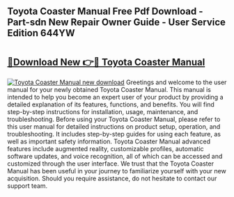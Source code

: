 ## Toyota Coaster Manual Free Pdf Download - Part-sdn New Repair Owner Guide - User Service Edition 644YW

# <h2><a href="http://bc7643.oget.top/?id=Toyota+Coaster+Manual">🔗Download New 👉🔴 Toyota Coaster Manual</a></h2>

[![Toyota Coaster Manual new download](https://i.imgur.com/5g1atiW.png)](http://bc7643.oget.top/?id=Toyota+Coaster+Manual)
Greetings and welcome to the user manual for your newly obtained Toyota Coaster Manual. This manual is intended to help you become an expert user of your product by providing a detailed explanation of its features, functions, and benefits. You will find step-by-step instructions for installation, usage, maintenance, and troubleshooting. Before using your Toyota Coaster Manual, please refer to this user manual for detailed instructions on product setup, operation, and troubleshooting. It includes step-by-step guides for using each feature, as well as important safety information. Toyota Coaster Manual advanced features include augmented reality, customizable profiles, automatic software updates, and voice recognition, all of which can be accessed and customized through the user interface. We trust that the Toyota Coaster Manual has been useful in your journey to familiarize yourself with your new acquisition. Should you require assistance, do not hesitate to contact our support team.
